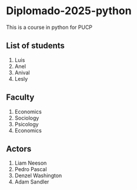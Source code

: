 # Diplomado-2025-python
This is a course in python for PUCP

## List of students
1. Luis
2. Anel
3. Anival
4. Lesly

## Faculty
1. Economics
2. Sociology
3. Psicology
4. Economics

## Actors
1. Liam Neeson
2. Pedro Pascal
3. Denzel Washington
4. Adam Sandler
